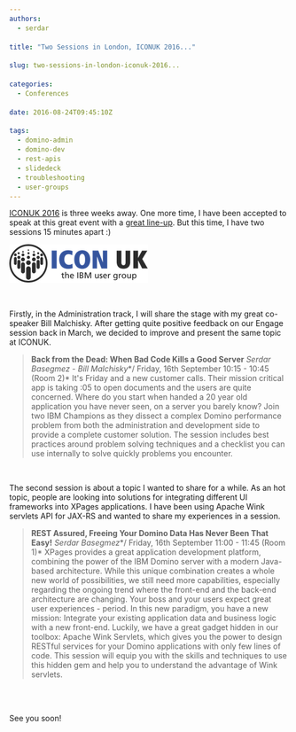 ```yaml
---
authors:
  - serdar

title: "Two Sessions in London, ICONUK 2016..."

slug: two-sessions-in-london-iconuk-2016...

categories:
  - Conferences

date: 2016-08-24T09:45:10Z

tags:
  - domino-admin
  - domino-dev
  - rest-apis
  - slidedeck
  - troubleshooting
  - user-groups
---
```


[ICONUK 2016](http://iconuk.org/) is three weeks away. One more time, I have been accepted to speak at this great event with a [great line-up](http://iconuk.org/iconuk.nsf/speakers.html). But this time, I have two sessions 15 minutes apart :)
<!-- more -->
![Image:Two Sessions in London, ICONUK 2016...](../../images/imported/two-sessions-in-london-iconuk-2016-M2.png)

<br />

Firstly, in the Administration track, I will share the stage with my great co-speaker Bill Malchisky. After getting quite positive feedback on our Engage session back in March, we decided to improve and present the same topic at ICONUK.

> **Back from the Dead: When Bad Code Kills a Good Server**
> *Serdar Basegmez - Bill Malchisky**/ Friday, 16th September 10:15 - 10:45 (Room 2)*
> It's Friday and a new customer calls. Their mission critical app is taking :05 to open documents and the users are quite concerned. Where do you start when handed a 20 year old application you have never seen, on a server you barely know? Join two IBM Champions as they dissect a complex Domino performance problem from both the administration and development side to provide a complete customer solution. The session includes best practices around problem solving techniques and a checklist you can use internally to solve quickly problems you encounter.

<br />

The second session is about a topic I wanted to share for a while. As an hot topic, people are looking into solutions for integrating different UI frameworks into XPages applications. I have been using Apache Wink servlets API for JAX-RS and wanted to share my experiences in a session.

> **REST Assured, Freeing Your Domino Data Has Never Been That Easy!**
> *Serdar Basegmez**/ Friday, 16th September 11:00 - 11:45 (Room 1)*
> XPages provides a great application development platform, combining the power of the IBM Domino server with a modern Java-based architecture. While this unique combination creates a whole new world of possibilities, we still need more capabilities, especially regarding the ongoing trend where the front-end and the back-end architecture are changing. Your boss and your users expect great user experiences - period. In this new paradigm, you have a new mission: Integrate your existing application data and business logic with a new front-end. Luckily, we have a great gadget hidden in our toolbox: Apache Wink Servlets, which gives you the power to design RESTful services for your Domino applications with only few lines of code. This session will equip you with the skills and techniques to use this hidden gem and help you to understand the advantage of Wink servlets.

<br />

<br />

See you soon!
